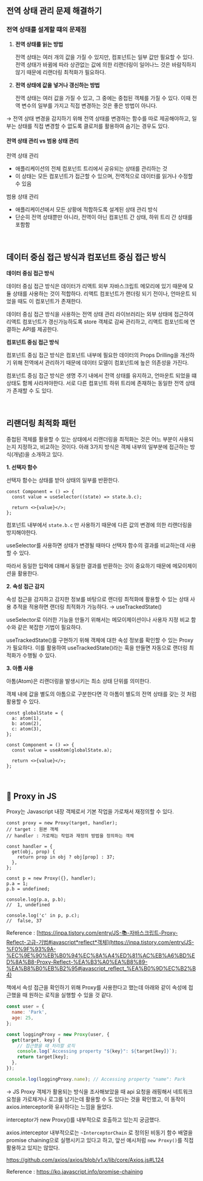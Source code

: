 ## 전역 상태 관리 문제 해결하기

### 전역 상태를 설계할 떄의 문제점

1. **전역 상태를 읽는 방법**

   전역 상태는 여러 개의 값을 가질 수 있지만, 컴포넌트는 일부 값만 필요할 수 있다. 전역 상태가 바뀜에 따라 상관없는 값에 의한 리랜더링이 일어나느 것은 바람직하지 않기 때문에 리랜더링 최적화가 필요하다.

2. **전역 상태에 값을 넣거나 갱신하는 방법**

   전역 상태는 여러 값을 가질 수 있고, 그 중에는 중첩된 객체를 가질 수 있다. 이때 전역 변수의 일부를 가지고 직접 변경하는 것은 좋은 방법이 아니다.

→ 전역 상태 변경을 감지하기 위해 전역 상태를 변경하는 함수를 따로 제공해야하고, 일부는 상태를 직접 변경할 수 없도록 클로저를 활용하여 숨기는 경우도 있다.

#### 전역 상태 관리 vs 범용 상태 관리

전역 상태 관리

- 애플리케이션의 전체 컴포넌트 트리에서 공유되는 상태를 관리하는 것
- 이 상태는 모든 컴포넌트가 접근할 수 있으며, 전역적으로 데이터를 읽거나 수정할 수 있음

범용 상태 관리

- 애플리케이션에서 모든 상황에 적합하도록 설계된 상태 관리 방식
- 단순히 전역 상태뿐만 아니라, 전역이 아닌 컴포넌트 간 상태, 하위 트리 간 상태를 포함함

<br />

## 데이터 중심 접근 방식과 컴포넌트 중심 접근 방식

**데이터 중심 접근 방식**

데이터 중심 접근 방식은 데이터가 리액트 외부 자바스크립트 메모리에 있기 때문에 모듈 상태를 사용하는 것이 적합하다. 리액트 컴포넌트가 랜더링 되기 전이나, 언마운트 되었을 때도 이 컴포넌트가 존재한다.

데이터 중심 접근 방식을 사용하는 전역 상태 관리 라이브러리는 외부 상태에 접근하여 리액트 컴포넌트가 갱신가능하도록 store 객체로 감싸 관리하고, 리액트 컴포넌트에 연결하는 API를 제공한다.

**컴포넌트 중심 접근 방식**

컴포넌트 중심 접근 방식은 컴포넌트 내부에 필요한 데이터의 Props Drilling을 개선하기 위해 전역에서 관리하기 때문에 데이터 모델이 컴포넌트에 높은 의존성을 가진다.

컴포넌트 중심 접근 방식은 생명 주기 내에서 전역 상태를 유지하고, 언마운트 되었을 떄 상태도 함께 사라져야한다. 서로 다른 컴포넌트 하위 트리에 존재하는 동일한 전역 상태가 존재할 수 도 있다.

<br />

## 리랜더링 최적화 패턴

중첩된 객체를 활용할 수 있는 상태에서 리랜더링을 최적화는 것은 어느 부분이 사용되는지 지정하고, 비교하는 것이다. 아래 3가지 방식은 객체 내부의 일부분에 접근하는 방식(개념)을 소개하고 있다.

**1. 선택자 함수**

선택자 함수는 상태를 받아 상태의 일부를 반환한다.

```tsx
const Component = () => {
  const value = useSelector((state) => state.b.c);

  return <>{value}</>;
};
```

컴포넌트 내부에서 `state.b.c` 만 사용하기 때문에 다른 값의 변경에 의한 리랜더링을 방지해야한다.

useSelector를 사용하면 상태가 변경될 때마다 선택자 함수의 결과를 비교하는데 사용할 수 있다.

따라서 동일한 입력에 대해서 동일한 결과를 반환하는 것이 중요하기 때문에 메모이제이션을 활용한다.

**2. 속성 접근 감지**

속성 접근을 감지하고 감지한 정보를 바탕으로 랜더링 최적화에 활용할 수 있는 상태 사용 추적을 적용하면 랜더링 최적화가 가능하다. → useTrackedState()

useSelector로 이러한 기능을 만들기 위해서는 메모이제이션이나 사용자 지정 비교 함수와 같은 복잡한 기법이 필요하다.

useTrackedState()를 구현하기 위해 객체에 대한 속성 정보를 확인할 수 있는 Proxy가 필요하다. 이를 활용하여 useTrackedState()라는 훅을 만들면 자동으로 랜더링 최적화가 수행될 수 있다.

**3. 아톰 사용**

아톰(Atom)은 리랜더링을 발생시키는 최소 상태 단위를 의미한다.

객체 내에 값을 별도의 아톰으로 구분한다면 각 아톰이 별도의 전역 상태를 갖는 것 처럼 활용할 수 있다.

```tsx
const globalState = {
  a: atom(1),
  b: atom(2),
  c: atom(3),
};

const Component = () => {
  const value = useAtom(globalState.a);

  return <>{value}</>;
};
```

<br />

## **🧐 Proxy in JS**

Proxy는 Javascript 내장 객체로서 기본 작업을 가로채서 재정의할 수 있다.

```tsx
const proxy = new Proxy(target, handler);
// target : 원본 객체
// handler : 가로채는 작업과 재정의 방법을 정의하는 객체
```

```tsx
const handler = {
  get(obj, prop) {
    return prop in obj ? obj[prop] : 37;
  },
};

const p = new Proxy({}, handler);
p.a = 1;
p.b = undefined;

console.log(p.a, p.b);
//  1, undefined

console.log('c' in p, p.c);
//  false, 37
```

Reference : [https://inpa.tistory.com/entry/JS-📚-자바스크립트-Proxy-Reflect-고급-기법#javascript*reflect*객체](https://inpa.tistory.com/entry/JS-%F0%9F%93%9A-%EC%9E%90%EB%B0%94%EC%8A%A4%ED%81%AC%EB%A6%BD%ED%8A%B8-Proxy-Reflect-%EA%B3%A0%EA%B8%89-%EA%B8%B0%EB%B2%95#javascript_reflect_%EA%B0%9D%EC%B2%B4)

책에서 속성 접근을 확인하기 위해 Proxy를 사용한다고 했는데 아래와 같이 속성에 접근했을 때 원하는 로직을 실행할 수 있을 것 같다.

```jsx
const user = {
  name: 'Park',
  age: 25,
};

const loggingProxy = new Proxy(user, {
  get(target, key) {
    // 접근했을 때 처리할 로직
    console.log(`Accessing property "${key}": ${target[key]}`);
    return target[key];
  },
});

console.log(loggingProxy.name); // Accessing property "name": Park
```

→ JS Proxy 객체가 활용되는 방식을 조사해보았을 때 api 요청을 래핑해서 네트워크 요청을 가로채거나 로그를 남기는데 활용할 수 도 있다는 것을 확인했고, 이 동작이 axios.interceptor와 유사하다는 느낌을 들었다.

interceptor가 new Proxy()를 내부적으로 호출하고 있는지 궁금했다.

axios.interceptor 내부적으로는 `~InterceptorChain` 로 정의된 비동기 함수 배열을 promise chaining으로 실행시키고 있다고 하고, 앞선 예시처럼 `new Proxy()`를 직접 활용하고 있지는 않았다.

https://github.com/axios/axios/blob/v1.x/lib/core/Axios.js#L124

Reference : https://ko.javascript.info/promise-chaining

<br />
